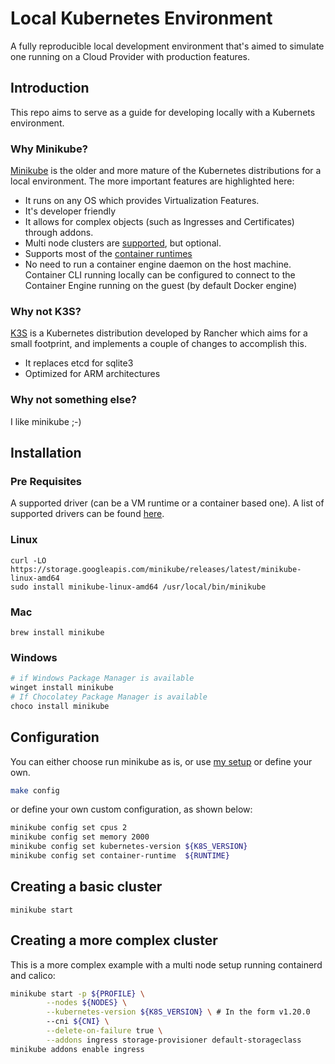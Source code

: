 # Local Kubernetes Environment
A fully reproducible local development environment that's aimed to simulate one running on a Cloud Provider with production features.

## Introduction
This repo aims to serve as a guide for developing locally with a Kubernets environment.

### Why Minikube?
[Minikube](https://minikube.sigs.k8s.io) is the older and more mature of the Kubernetes distributions for a local environment. 
The more important features are highlighted here:
* It runs on any OS which provides Virtualization Features.
* It's developer friendly
* It allows for complex objects (such as Ingresses and Certificates) through addons.
* Multi node clusters are [supported](https://minikube.sigs.k8s.io/docs/tutorials/multi_node/), but optional.
* Supports most of the [container runtimes](https://developers.redhat.com/blog/2018/02/22/container-terminology-practical-introduction/#h.6yt1ex5wfo55)
* No need to run a container engine daemon on the host machine. Container CLI running locally can be configured to connect to the Container Engine running on the guest (by default Docker engine)

### Why not K3S?
[K3S](https://k3s.io/) is a Kubernetes distribution developed by Rancher which aims for a small footprint, and implements a couple of changes to accomplish this.
* It replaces etcd for sqlite3
* Optimized for ARM architectures

### Why not something else?
I like minikube ;-)

## Installation
### Pre Requisites
A supported driver (can be a VM runtime or a container based one). 
A list of supported drivers can be found [here](https://minikube.sigs.k8s.io/docs/drivers/).
### Linux
```
curl -LO https://storage.googleapis.com/minikube/releases/latest/minikube-linux-amd64
sudo install minikube-linux-amd64 /usr/local/bin/minikube
```
### Mac
```
brew install minikube
```
### Windows
```bash
# if Windows Package Manager is available
winget install minikube
# If Chocolatey Package Manager is available
choco install minikube
```
## Configuration
You can either choose run minikube as is, or use [my setup](docs/config.md) or define your own.
```bash
make config
```

or define your own custom configuration, as shown below:
```bash
minikube config set cpus 2
minikube config set memory 2000
minikube config set kubernetes-version ${K8S_VERSION}
minikube config set container-runtime  ${RUNTIME}
```

## 

## Creating a basic cluster
```
minikube start
```

## Creating a more complex cluster
This is a more complex example with a multi node setup running containerd and calico:
```bash
minikube start -p ${PROFILE} \
  		--nodes ${NODES} \
		--kubernetes-version ${K8S_VERSION} \ # In the form v1.20.0
		--cni ${CNI} \
		--delete-on-failure true \
		--addons ingress storage-provisioner default-storageclass
minikube addons enable ingress
```
